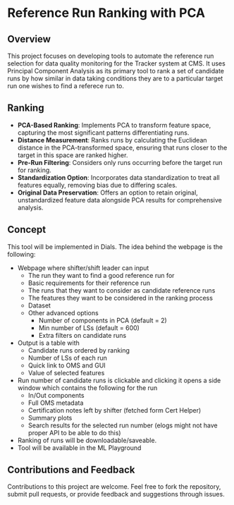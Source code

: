 # Reference Run Ranking with PCA

## Overview
This project focuses on developing tools to automate the reference run selection for data quality monitoring for the Tracker system at CMS. It uses Principal Component Analysis as its primary tool to rank a set of candidate runs by how similar in data taking conditions they are to a particular target run one wishes to find a referece run to.

## Ranking
- **PCA-Based Ranking**: Implements PCA to transform feature space, capturing the most significant patterns differentiating runs.
- **Distance Measurement**: Ranks runs by calculating the Euclidean distance in the PCA-transformed space, ensuring that runs closer to the target in this space are ranked higher.
- **Pre-Run Filtering**: Considers only runs occurring before the target run for ranking.
- **Standardization Option**: Incorporates data standardization to treat all features equally, removing bias due to differing scales.
- **Original Data Preservation**: Offers an option to retain original, unstandardized feature data alongside PCA results for comprehensive analysis.

## Concept
This tool will be implemented in Dials. The idea behind the webpage is the following:
- Webpage where shifter/shift leader can input 
    - The run they want to find a good reference run for
    - Basic requirements for their reference run
    - The runs that they want to consider as candidate reference runs
    - The features they want to be considered in the ranking process
    - Dataset
    - Other advanced options
        - Number of components in PCA (default = 2)
        - Min number of LSs (default = 600)
        - Extra filters on candidate runs
- Output is a table with
    - Candidate runs ordered by ranking
    - Number of LSs of each run
    - Quick link to OMS and GUI
    - Value of selected features
- Run number of candidate runs is clickable and clicking it opens a side window which contains the following for the run
    - In/Out components
    - Full OMS metadata
    - Certification notes left by shifter (fetched form Cert Helper)
    - Summary plots
    - Search results for the selected run number (elogs might not have proper API to be able to do this)
- Ranking of runs will be downloadable/saveable.
- Tool will be available in the ML Playground

## Contributions and Feedback
Contributions to this project are welcome. Feel free to fork the repository, submit pull requests, or provide feedback and suggestions through issues.